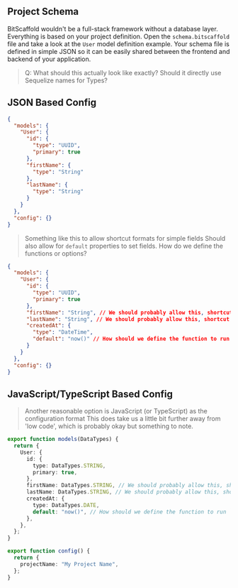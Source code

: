## Project Schema

BitScaffold wouldn't be a full-stack framework without a database layer. Everything is based on your project definition. Open the `schema.bitscaffold` file and take a look at the `User` model definition example. Your schema file is defined in simple JSON so it can be easily shared between the frontend and backend of your application.

> Q: What should this actually look like exactly? Should it directly use Sequelize names for Types?

## JSON Based Config

```json
{
  "models": {
    "User": {
      "id": {
        "type": "UUID",
        "primary": true
      },
      "firstName": {
        "type": "String"
      },
      "lastName": {
        "type": "String"
      }
    }
  },
  "config": {}
}
```

> Something like this to allow shortcut formats for simple fields
> Should also allow for `default` properties to set fields. How do we define the functions or options?

```json
{
  "models": {
    "User": {
      "id": {
        "type": "UUID",
        "primary": true
      },
      "firstName": "String", // We should probably allow this, shortcut format
      "lastName": "String", // We should probably allow this, shortcut format
      "createdAt": {
        "type": "DateTime",
        "default": "now()" // How should we define the function to run `new Date()` at create time...
      }
    }
  },
  "config": {}
}
```

## JavaScript/TypeScript Based Config

> Another reasonable option is JavaScript (or TypeScript) as the configuration format
> This does take us a little bit further away from 'low code', which is probably okay but something to note.

```typescript
export function models(DataTypes) {
  return {
    User: {
      id: {
        type: DataTypes.STRING,
        primary: true,
      },
      firstName: DataTypes.STRING, // We should probably allow this, shortcut format
      lastName: DataTypes.STRING, // We should probably allow this, shortcut format
      createdAt: {
        type: DataTypes.DATE,
        default: "now()", // How should we define the function to run `new Date()` at create time...
      },
    },
  };
}

export function config() {
  return {
    projectName: "My Project Name",
  };
}
```
